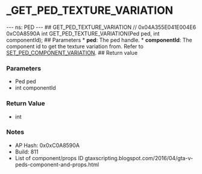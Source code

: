 # _GET_PED_TEXTURE_VARIATION

--- ns: PED --- ## GET_PED_TEXTURE_VARIATION  // 0x04A355E041E004E6 0xC0A8590A int GET_PED_TEXTURE_VARIATION(Ped ped, int componentId);  ## Parameters * **ped**: The ped handle. * **componentId**: The component id to get the texture variation from. Refer to [SET_PED_COMPONENT_VARIATION](#_0x262B14F48D29DE80).  ## Return value

### Parameters
* Ped ped
* int componentId

### Return Value
* int

### Notes
* AP Hash: 0x0xC0A8590A
* Build: 811
* List of component/props ID
gtaxscripting.blogspot.com/2016/04/gta-v-peds-component-and-props.html

